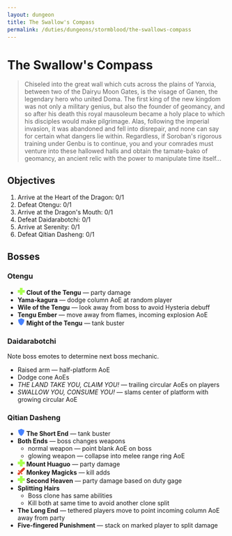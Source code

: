 ```yaml
---
layout: dungeon
title: The Swallow's Compass
permalink: /duties/dungeons/stormblood/the-swallows-compass
---
```


# The Swallow's Compass

> Chiseled into the great wall which cuts across the plains of Yanxia, between two of the Dairyu Moon Gates, is the visage of Ganen, the legendary hero who united Doma. The first king of the new kingdom was not only a military genius, but also the founder of geomancy, and so after his death this royal mausoleum became a holy place to which his disciples would make pilgrimage. Alas, following the imperial invasion, it was abandoned and fell into disrepair, and none can say for certain what dangers lie within. Regardless, if Soroban's rigorous training under Genbu is to continue, you and your comrades must venture into these hallowed halls and obtain the tamate-bako of geomancy, an ancient relic with the power to manipulate time itself...

## Objectives

1. Arrive at the Heart of the Dragon: 0/1
2. Defeat Otengu: 0/1
3. Arrive at the Dragon's Mouth: 0/1
4. Defeat Daidarabotchi: 0/1
5. Arrive at Serenity: 0/1
6. Defeat Qitian Dasheng: 0/1

## Bosses

### Otengu

- ![](/assets/icons/role-healer.png) **Clout of the Tengu** — party damage
- **Yama-kagura** — dodge column AoE at random player
- **Wile of the Tengu** — look away from boss to avoid Hysteria debuff
- **Tengu Ember** — move away from flames, incoming explosion AoE
- ![](/assets/icons/role-tank.png) **Might of the Tengu** — tank buster

### Daidarabotchi

Note boss emotes to determine next boss mechanic.

- Raised arm — half-platform AoE
- Dodge cone AoEs
- *THE LAND TAKE YOU, CLAIM YOU!* — trailing circular AoEs on players
- *SWALLOW YOU, CONSUME YOU!* — slams center of platform with growing circular AoE

### Qitian Dasheng

- ![](/assets/icons/role-tank.png) **The Short End** — tank buster
- **Both Ends** — boss changes weapons
  - normal weapon — point blank AoE on boss
  - glowing weapon — collapse into melee range ring AoE
- ![](/assets/icons/role-healer.png) **Mount Huaguo** — party damage
- ![](/assets/icons/role-dps.png) **Monkey Magicks** — kill adds
- ![](/assets/icons/role-healer.png) **Second Heaven** — party damage based on duty gage
- **Splitting Hairs**
  - Boss clone has same abilities
  - Kill both at same time to avoid another clone split
- **The Long End** — tethered players move to point incoming column AoE away from party
- **Five-fingered Punishment** — stack on marked player to split damage

